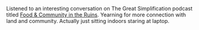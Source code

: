 Listened to an interesting conversation on The Great Simplification podcast titled [Food & Community in the Ruins](https://www.thegreatsimplification.com/episode/rr05-hine-smaje-thiel). Yearning for more connection with land and community. Actually just sitting indoors staring at laptop.